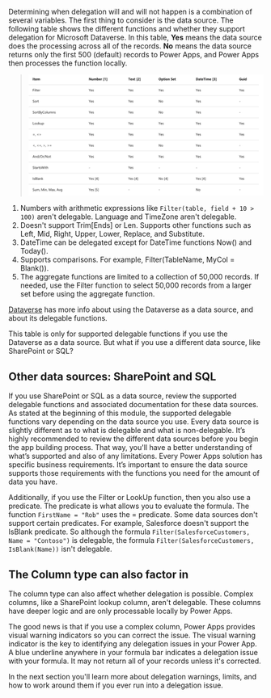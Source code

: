 Determining when delegation will and will not happen is a combination of several variables. The first thing to consider is the data source. The following table shows the different functions and whether they support delegation for Microsoft Dataverse. In this table, **Yes** means the data source does the processing across all of the records. **No** means the data source returns only the first 500 (default) records to Power Apps, and Power Apps then processes the function locally.

>![Screenshot of table with different Dataverse delegation functions.](../media/data-source-cds.png)

1. Numbers with arithmetic expressions like `Filter(table, field + 10 > 100)` aren't delegable. Language and TimeZone aren't delegable.
1. Doesn't support Trim[Ends] or Len. Supports other functions such as Left, Mid, Right, Upper, Lower, Replace, and Substitute.
1. DateTime can be delegated except for DateTime functions Now() and Today().
1. Supports comparisons. For example, Filter(TableName, MyCol = Blank()).
1. The aggregate functions are limited to a collection of 50,000 records. If needed, use the Filter function to select 50,000 records from a larger set before using the aggregate function.

[Dataverse](/connectors/commondataservice/?azure-portal=true) has more info about using the Dataverse as a data source, and about its delegable functions.

This table is only for supported delegable functions if you use the Dataverse as a data source. But what if you use a different data source, like SharePoint or SQL?

## Other data sources: SharePoint and SQL

If you use SharePoint or SQL as a data source, review the supported delegable functions and associated documentation for these data sources. As stated at the beginning of this module, the supported delegable functions vary depending on the data source you use. Every data source is slightly different as to what is delegable and what is non-delegable. It’s highly recommended to review the different data sources before you begin the app building process. That way, you'll have a better understanding of what’s supported and also of any limitations. Every Power Apps solution has specific business requirements. It’s important to ensure the data source supports those requirements with the functions you need for the amount of data you have.

Additionally, if you use the Filter or LookUp function, then you also use a predicate. The predicate is what allows you to evaluate the formula. The function `FirstName = "Rob"` uses the = predicate. Some data sources don't support certain predicates. For example, Salesforce doesn't support the IsBlank predicate. So although the formula `Filter(SalesforceCustomers, Name = "Contoso")` is delegable, the formula `Filter(SalesforceCustomers, IsBlank(Name))` isn't delegable.

## The Column type can also factor in

The column type can also affect whether delegation is possible. Complex columns, like a SharePoint lookup column, aren't delegable. These columns have deeper logic and are only processable locally by Power Apps.

The good news is that if you use a complex column, Power Apps provides visual warning indicators so you can correct the issue. The visual warning indicator is the key to identifying any delegation issues in your Power App. A blue underline anywhere in your formula bar indicates a delegation issue with your formula. It may not return all of your records unless it's corrected.

In the next section you'll learn more about delegation warnings, limits, and how to work around them if you ever run into a delegation issue.

